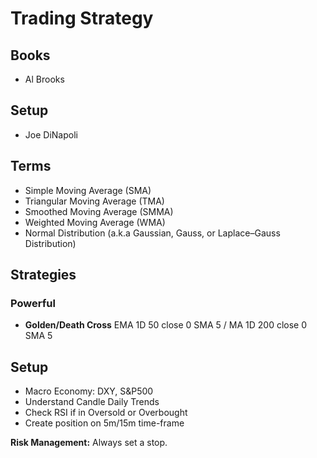 # Trading Strategy

<!--
Advanced Break Down/Up
-->

## Books

- Al Brooks

## Setup

- Joe DiNapoli

## Terms

- Simple Moving Average (SMA)
- Triangular Moving Average (TMA)
- Smoothed Moving Average (SMMA)
- Weighted Moving Average (WMA)
- Normal Distribution (a.k.a Gaussian, Gauss, or Laplace–Gauss Distribution)

## Strategies

<!-- ### Got Result

- EMA 12 close 0 SMA 5 **Style:** EMA Orange
- EMA 50 close 0 SMA 5 **Style:** EMA White
- EMA 200 close 0 SMA 5 **Style:** EMA White
- Volume (Vol)
- Volume Profile Visible Range (VPVR) **Inputs:** Row Size 176, Volume Total, Volume Area Volume 100. **Style:** Only Volume Profile. -->

### Powerful

- **Golden/Death Cross** EMA 1D 50 close 0 SMA 5 / MA 1D 200 close 0 SMA 5

<!-- ### Non Experimented

- Colored EMA 9 + EMA 20 (Style EMA Yellow). **Tip:** Indicates recovery.
- Correlation Coefficient (CC) **Symbol:** Nasdaq Composite (IXIC)
- Crossover of EMA 9-21-55 days (Style EMA Gold-Fuchsia-Cyan)
- EMA 12-26 (Style EMA Green-Red)
- EMA 8 (Style EMA Gold) Weekly **Tip:** For day time-frames.
- EMA 8-21 (Style EMA White-Yellow) Weekly **Tip:** For day time-frames.
- EMA Ribbon + MA 100 days
- Keltner Channels + Ichimoku Cloud
- MA 1W 200 (Style MA Yellow) + MA 200 (Style MA Gold)
- MA 50 (Style MA Purple) **Tip:** Indicates resumption of bullishness.
- MA Cross 21-200 (Green-White) Days + EMA 9-80 (Fuchsia-Orange) Days + Volume
- MA Cross 50-200 (Green-Red)
- RSI + ATR RSRL [Tutorial](https://youtube.com/watch?v=cZYdGJ-2q8U)
- RSI + MACD -->

<!--
- MA 1W 50, 100, 200 Gold RED
- MA 7-25-99
-->

## Setup

- Macro Economy: DXY, S&P500
- Understand Candle Daily Trends
- Check RSI if in Oversold or Overbought
- Create position on 5m/15m time-frame

**Risk Management:** Always set a stop.

<!-- ## Formulas -->

<!-- ### Bitcoin

- Market Cap BTC Dominance -->

<!-- ### Market Trend Tools

- Sideways: Stochastic RSI
- Downtrend: RSI
- Uptrend: RSI -->

<!-- ### Macroeconomics Analysis

- DXY 🔽 / US20Y 🔽 / S&P500 🔼 = Long
- DXY 🔼 / US20Y 🔼 / S&P500 🔽 = Short -->

<!-- ### Long/Short Ratio

**Tip:** Breakouts in favor of the trend (Bull-run/Bear-market)

- Breakout Uptrend 🔼 + LSR 🔼 = Short
- Breakout Downtrend 🔽 + LSR 🔽 = Long -->
